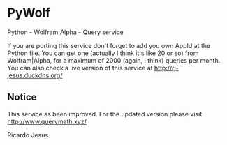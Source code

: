 # PyWolf
Python - Wolfram|Alpha - Query service

If you are porting this service don't forget to add you own AppId at the Python file. You can get one (actually I think it's like 20 or so) from Wolfram|Alpha, for a maximum of 2000 (again, I think) queries per month.  
You can also check a live version of this service at http://rj-jesus.duckdns.org/

## Notice

This service as been improved. For the updated version please visit http://www.querymath.xyz/

Ricardo Jesus
